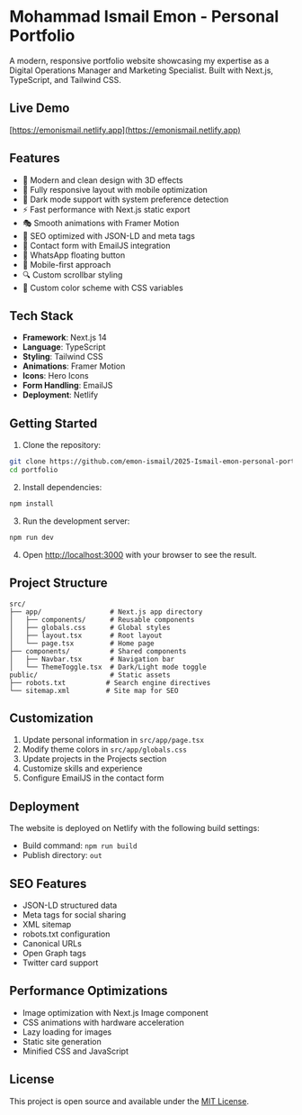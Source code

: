# Mohammad Ismail Emon - Personal Portfolio

A modern, responsive portfolio website showcasing my expertise as a Digital Operations Manager and Marketing Specialist. Built with Next.js, TypeScript, and Tailwind CSS.

## Live Demo
[https://emonismail.netlify.app](https://emonismail.netlify.app)

## Features

- 🎨 Modern and clean design with 3D effects
- 📱 Fully responsive layout with mobile optimization
- 🌙 Dark mode support with system preference detection
- ⚡ Fast performance with Next.js static export
- 🎭 Smooth animations with Framer Motion
- 🎯 SEO optimized with JSON-LD and meta tags
- 📝 Contact form with EmailJS integration
- 💬 WhatsApp floating button
- 📱 Mobile-first approach
- 🔍 Custom scrollbar styling
- 🎨 Custom color scheme with CSS variables

## Tech Stack

- **Framework**: Next.js 14
- **Language**: TypeScript
- **Styling**: Tailwind CSS
- **Animations**: Framer Motion
- **Icons**: Hero Icons
- **Form Handling**: EmailJS
- **Deployment**: Netlify

## Getting Started

1. Clone the repository:
```bash
git clone https://github.com/emon-ismail/2025-Ismail-emon-personal-portfolio
cd portfolio
```

2. Install dependencies:
```bash
npm install
```

3. Run the development server:
```bash
npm run dev
```

4. Open [http://localhost:3000](http://localhost:3000) with your browser to see the result.

## Project Structure

```
src/
├── app/                 # Next.js app directory
│   ├── components/      # Reusable components
│   ├── globals.css      # Global styles
│   ├── layout.tsx       # Root layout
│   └── page.tsx         # Home page
├── components/          # Shared components
│   ├── Navbar.tsx       # Navigation bar
│   └── ThemeToggle.tsx  # Dark/Light mode toggle
public/                  # Static assets
├── robots.txt          # Search engine directives
└── sitemap.xml         # Site map for SEO
```

## Customization

1. Update personal information in `src/app/page.tsx`
2. Modify theme colors in `src/app/globals.css`
3. Update projects in the Projects section
4. Customize skills and experience
5. Configure EmailJS in the contact form

## Deployment

The website is deployed on Netlify with the following build settings:
- Build command: `npm run build`
- Publish directory: `out`

## SEO Features

- JSON-LD structured data
- Meta tags for social sharing
- XML sitemap
- robots.txt configuration
- Canonical URLs
- Open Graph tags
- Twitter card support

## Performance Optimizations

- Image optimization with Next.js Image component
- CSS animations with hardware acceleration
- Lazy loading for images
- Static site generation
- Minified CSS and JavaScript

## License

This project is open source and available under the [MIT License](LICENSE).
